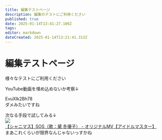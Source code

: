 ```yaml
---
title: 編集テストページ
description: 編集のテストにご利用ください
published: true
date: 2025-01-14T13:41:27.106Z
tags: 
editor: markdown
dateCreated: 2025-01-14T13:21:41.313Z
---
```


# 編集テストページ

様々なテストにご利用ください

YouTube動画を埋め込めないか考察↓
<div class="embed-yt-vid">EvuXIk2Bh78</div>
ダメみたいですね

次なる手段で試してみる↓  
[![【シャニマス】SOS（歌：黛 冬優子） - オリジナルMV【アイドルマスター】](https://i.ytimg.com/vi/EvuXIk2Bh78/maxresdefault.jpg)](https://www.youtube.com/watch?v=EvuXIk2Bh78)  
まあこれくらいが限界なんじゃないっすかね
